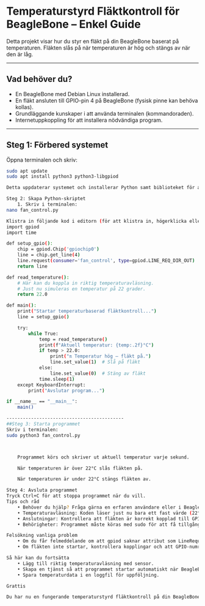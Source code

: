 # Temperaturstyrd Fläktkontroll för BeagleBone – Enkel Guide

Detta projekt visar hur du styr en fläkt på din BeagleBone baserat på temperaturen. Fläkten slås på när temperaturen är hög och stängs av när den är låg.

---

## Vad behöver du?

- En BeagleBone med Debian Linux installerad.
- En fläkt ansluten till GPIO-pin 4 på BeagleBone (fysisk pinne kan behöva kollas).
- Grundläggande kunskaper i att använda terminalen (kommandoraden).
- Internetuppkoppling för att installera nödvändiga program.

---

## Steg 1: Förbered systemet

Öppna terminalen och skriv:

```bash
sudo apt update
sudo apt install python3 python3-libgpiod

Detta uppdaterar systemet och installerar Python samt biblioteket för att styra GPIO.

Steg 2: Skapa Python-skriptet
    1. Skriv i terminalen:
nano fan_control.py

Klistra in följande kod i editorn (för att klistra in, högerklicka eller använd Shift+Insert):
import gpiod
import time

def setup_gpio():
    chip = gpiod.Chip('gpiochip0')
    line = chip.get_line(4)
    line.request(consumer='fan_control', type=gpiod.LINE_REQ_DIR_OUT)
    return line

def read_temperature():
    # Här kan du koppla in riktig temperaturavläsning.
    # Just nu simuleras en temperatur på 22 grader.
    return 22.0

def main():
    print("Startar temperaturbaserad fläktkontroll...")
    line = setup_gpio()

    try:
        while True:
            temp = read_temperature()
            print(f"Aktuell temperatur: {temp:.2f}°C")
            if temp > 22.0:
                print("🔛 Temperatur hög – fläkt på.")
                line.set_value(1)  # Slå på fläkt
            else:
                line.set_value(0)  # Stäng av fläkt
            time.sleep(1)
    except KeyboardInterrupt:
        print("Avslutar program...")

if __name__ == "__main__":
    main()

-------------------------------------------
##Steg 3: Starta programmet
Skriv i terminalen:
sudo python3 fan_control.py



    Programmet körs och skriver ut aktuell temperatur varje sekund.

    När temperaturen är över 22°C slås fläkten på.

    När temperaturen är under 22°C stängs fläkten av.

Steg 4: Avsluta programmet
Tryck Ctrl+C för att stoppa programmet när du vill.
Tips och råd
    • Behöver du hjälp? Fråga gärna en erfaren användare eller i BeagleBone-forum.
    • Temperaturavläsning: Koden läser just nu bara ett fast värde (22°C). Du kan byta ut funktionen read_temperature() mot riktig sensoravläsning.
    • Anslutningar: Kontrollera att fläkten är korrekt kopplad till GPIO 4.
    • Behörigheter: Programmet måste köras med sudo för att få tillgång till GPIO.

Felsökning vanliga problem
    • Om du får felmeddelande om att gpiod saknar attribut som LineRequest, se till att du installerat python3-libgpiod via apt, inte via pip.
    • Om fläkten inte startar, kontrollera kopplingar och att GPIO-numret är rätt.

Så här kan du fortsätta
    • Lägg till riktig temperaturavläsning med sensor.
    • Skapa en tjänst så att programmet startar automatiskt när BeagleBone startar.
    • Spara temperaturdata i en loggfil för uppföljning.

Grattis

Du har nu en fungerande temperaturstyrd fläktkontroll på din BeagleBone. 🎉

